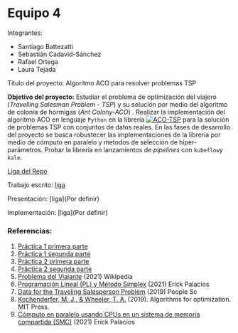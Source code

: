 # Equipo 4

Integrantes:

- Santiago Battezatti
- Sebastián Cadavid-Sánchez
- Rafael Ortega
- Laura Tejada

Título del proyecto: Algoritmo ACO para resolver problemas TSP

**Objetivo del proyecto:**  Estudiar el problema de optimización del viajero (_Travelling Salesman Problem - TSP_) y su solución por medio del algoritmo de colonia de hormigas (_Ant Colony-ACO_) .  Realizar la implementación del algoritmo ACO en lenguaje `Python` en la librería [![ACO-TSP](https://gist.githack.com/C1587S/6f2fccb2473f9c9c8a093db7a03f9ab3/raw/f895b41f3ea45fd26c529b7e80ea4a3c69b0e0a5/ACO%20TSP%20pkg.svg)](https://github.com/optimizacion-2-2021-1-gh-classroom/practica-1-segunda-parte-ltejadal) para la solución de problemas TSP con conjuntos de datos reales. En las fases de desarrollo del proyecto se busca robustecer las implementaciones de la librería por medio de cómputo en paralelo y ḿetodos de selección de hiper-parámetros.  Probar la librería en lanzamientos de _pipelines_ con  `kubeflow`y `kale`.

[Liga del Repo](https://github.com/C1587S/ACO-TSP)

Trabajo escrito: [liga](https://hackmd.io/ibLufWb0SRKVZC82lwH4gg?view)

Presentación: [liga](Por definir)

Implementación: [liga](Por definir)

### Referencias:

1. [Práctica 1 primera parte](https://github.com/optimizacion-2-2021-1-gh-classroom/practica-1-primera-parte-ltejadal)
2. [Práctica 1 segunda parte](https://github.com/optimizacion-2-2021-1-gh-classroom/practica-1-segunda-parte-ltejadal)
3. [Práctica 2 primera parte](https://github.com/optimizacion-2-2021-1-gh-classroom/practica-2-primera-parte-ltejadal)
4. [Práctica 2 segunda parte](https://github.com/optimizacion-2-2021-1-gh-classroom/practica-2-segunda-parte-ltejadal)
5. [Problema del Viajante](https://es.wikipedia.org/wiki/Problema_del_viajante) (2021)  Wikipedia
6. [Programación Lineal (PL) y Método Símplex](https://itam-ds.github.io/analisis-numerico-computo-cientifico/IV.optimizacion_en_redes_y_prog_lineal/4.2/Programacion_lineal_y_metodo_simplex.html) (2021) Erick Palacios
7. [Data for the Traveling Salesperson Problem](https://people.sc.fsu.edu/~jburkardt/datasets/tsp/tsp.html) (2019) People Sc
8. [Kochenderfer, M. J., & Wheeler, T. A.](https://mitpress.mit.edu/books/algorithms-optimization) (2019). Algorithms for optimization. MIT Press.
9. [Cómputo en paralelo usando CPUs en un sistema de memoria compartida (SMC)](https://itam-ds.github.io/analisis-numerico-computo-cientifico/V.optimizacion_de_codigo/5.4/Computo_en_paralelo_usando_CPUS_en_SMC.html#multiprocessing) (2021) Erick Palacios